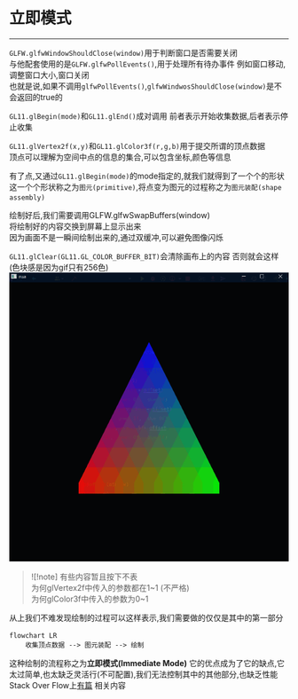 # 立即模式

---

`GLFW.glfwWindowShouldClose(window)`用于判断窗口是否需要关闭  
与他配套使用的是`GLFW.glfwPollEvents()`,用于处理所有待办事件 
例如窗口移动,调整窗口大小,窗口关闭  
也就是说,如果不调用`glfwPollEvents()`,`glfwWindwosShouldClose(window)`是不会返回的true的

`GL11.glBegin(mode)`和`GL11.glEnd()`成对调用
前者表示开始收集数据,后者表示停止收集

`GL11.glVertex2f(x,y)`和`GL11.glColor3f(r,g,b)`用于提交所谓的顶点数据  
顶点可以理解为空间中点的信息的集合,可以包含坐标,颜色等信息

有了点,又通过`GL11.glBegin(mode)`的mode指定的,就我们就得到了一个个的形状  
这一个个形状称之为`图元(primitive)`,将点变为图元的过程称之为`图元装配(shape assembly)`

绘制好后,我们需要调用GLFW.glfwSwapBuffers(window)  
将绘制好的内容交换到屏幕上显示出来  
因为画面不是一瞬间绘制出来的,通过双缓冲,可以避免图像闪烁

`GL11.glClear(GL11.GL_COLOR_BUFFER_BIT)`会清除画布上的内容
否则就会这样(色块感是因为gif只有256色)
![withoutGlClear](explainImmediateMode/withoutGlClear.gif)


>![!note]
> 有些内容暂且按下不表  
> 为何glVertex2f中传入的参数都在1\~1 (不严格)  
> 为何glColor3f中传入的参数为0\~1

从上我们不难发现绘制的过程可以这样表示,我们需要做的仅仅是其中的第一部分
````mmd
flowchart LR
    收集顶点数据 --> 图元装配 --> 绘制
````
这种绘制的流程称之为**立即模式(Immediate Mode)**
它的优点成为了它的缺点,它太过简单,也太缺乏灵活行(不可配置),我们无法控制其中的其他部分,也缺乏性能  
Stack Over Flow上[有篇](https://stackoverflow.com/questions/6733934/what-does-immediate-mode-mean-in-opengl)
相关内容